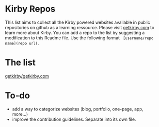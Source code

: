 # Kirby Repos
This list aims to collect all the Kirby powered websites available in public repositories on github as a learning ressource. Please visit [getkirby.com](http://getkirby.com) to learn more about Kirby. You can add a repo to the list by suggesting a modification to this Readme file. Use the following format ` [username/repo name](repo url)`. 

# The list
[getkirby/getkirby.com](https://github.com/getkirby/getkirby.com) 


# To-do 
- add a way to categorize websites (blog, portfolio, one-page, app, more...) 
- improve the contribution guidelines. Separate into its own file. 
